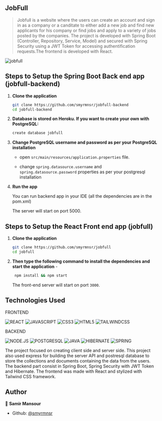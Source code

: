 
## JobFull 

> Jobfull is a website where the users can create an account and sign in as a company or a canditate to either add a new job and find new applicants for his company or find jobs and apply to a variety of jobs posted by the companies. The project is developed with Spring Boot (Controller, Repository, Service, Model) and secured with Spring Security using a JWT Token for accessing authentification requests.The frontend is developed with React. 



![jobfull](https://github.com/smyrmnsr/JobFull/blob/applicants-page/jobfull.gif)

## Steps to Setup the Spring Boot Back end app (jobfull-backend)

1. **Clone the application**

   ```bash
   git clone https://github.com/smyrmnsr/jobfull-backend
   cd jobfull-backend
   ```
   
2. **Database is stored on Heroku. If you want to create your own with PostgreSQL:**

   ```bash
   create database jobfull
   ```
   
3. **Change PostgreSQL username and password as per your PostgreSQL installation**

   - open `src/main/resources/application.properties` file.

   - change `spring.datasource.username` and `spring.datasource.password` properties as per your postgresql installation

4. **Run the app**

   You can run backend app in your IDE (all the dependencies are in the pom.xml) 

   The server will start on port 5000.
   
   
## Steps to Setup the React Front end app (jobfull)

1. **Clone the application**

   ```bash
   git clone https://github.com/smyrmnsr/jobfull
   cd jobfull
   ```

2. **Then type the following command to install the dependencies and start the application** - 
   
   ```bash
    npm install && npm start
   ```
   
   The front-end server will start on port `3000`.


## Technologies Used

FRONTEND

![REACT](https://img.shields.io/badge/REACT-black?style=flat&logo=react&logoColor=cyan)
![JAVASCRIPT](https://img.shields.io/badge/-JAVASCRIPT-black?style=flat&logo=javascript)
![CSS3](https://img.shields.io/badge/-CSS3-black?style=flat&logo=css3)
![HTML5](https://img.shields.io/badge/-HTML5-black?style=flat&logo=html5&logoColor=red)
![TAILWINDCSS](https://img.shields.io/badge/TAILWIND_CSS-black?style=flat&logo=tailwind-css&logoColor=cyan)

BACKEND

![NODE.JS](https://img.shields.io/badge/NODE.JS-black?style=flat&logo=node-dot-js&logoColor=green)
![POSTGRESQL](https://img.shields.io/badge/POSTGRESQL-black?style=flat&logo=postgresql&logoColor=blue)
![JAVA](https://img.shields.io/badge/JAVA-black?style=flat&logo=java&logoColor=orange)
![HIBERNATE](https://img.shields.io/badge/HIBERNATE-black?style=flat&logo=Symfony&logoColor=brown)
![SPRING](https://img.shields.io/badge/SPRING-black?style=flat&logo=Symfony&logoColor=green)

The project focused on creating client side and server side. This project also used express for building the server API and postresql database to store the collections and documents containing the data from the users.
The backend part consist in Spring Boot, Spring Security with JWT Token and Hibernate.
The frontend was made with React and stylized with Tailwind CSS framework.
## Author

👤 **Samir Mansour**

- Github: [@smyrmnsr](https://github.com/smyrmnsr)




